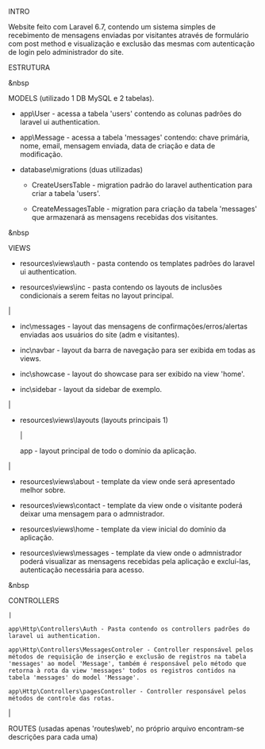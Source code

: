 INTRO

Website feito com Laravel 6.7, contendo um sistema simples de recebimento de mensagens enviadas por visitantes através de formulário com post method e visualização e exclusão das mesmas com autenticação de login pelo administrador do site.

    
    
    
    

ESTRUTURA


&nbsp

MODELS (utilizado 1 DB MySQL e 2 tabelas).

* app\User - acessa a tabela 'users' contendo as colunas padrões do laravel ui authentication.

* app\Message - acessa a tabela 'messages' contendo: chave primária, nome, email, mensagem enviada, data de criação e data de modificação.

* database\migrations (duas utilizadas)

  * CreateUsersTable - migration padrão do laravel authentication para criar a tabela 'users'.

  * CreateMessagesTable - migration para criação da tabela 'messages' que armazenará as mensagens recebidas dos visitantes.
  


&nbsp

VIEWS

* resources\views\auth - pasta contendo os templates padrões do laravel ui authentication.

* resources\views\inc - pasta contendo os layouts de inclusões condicionais a serem feitas no layout principal.

|

  * inc\messages - layout das mensagens de confirmações/erros/alertas enviadas aos usuários do site (adm e visitantes).

  * inc\navbar - layout da barra de navegação para ser exibida em todas as views.

  * inc\showcase - layout do showcase para ser exibido na view 'home'.

  * inc\sidebar - layout da sidebar de exemplo.

|

  * resources\views\layouts (layouts principais 1)

    |

    app - layout principal de todo o domínio da aplicação.

|

  * resources\views\about - template da view onde será apresentado melhor sobre.

  * resources\views\contact - template da view onde o visitante poderá deixar uma mensagem para o admnistrador.

  * resources\views\home - template da view inicial do domínio da aplicação.

  * resources\views\messages - template da view onde o admnistrador poderá visualizar as mensagens recebidas pela aplicação e excluí-las, autenticação necessária para acesso.
  

&nbsp

CONTROLLERS

    |
    
    app\Http\Controllers\Auth - Pasta contendo os controllers padrões do laravel ui authentication.
    
    app\Http\Controllers\MessagesControler - Controller responsável pelos métodos de requisição de inserção e exclusão de registros na tabela 'messages' ao model 'Message', também é responsável pelo método que retorna à rota da view 'messages' todos os registros contidos na tabela 'messages' do model 'Message'.
    
    app\Http\Controllers\pagesController - Controller responsável pelos métodos de controle das rotas.
    
|

ROUTES (usadas apenas 'routes\web', no próprio arquivo encontram-se descrições para cada uma)
